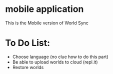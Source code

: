 # mobile application
This is the Mobile version of World Sync
# To Do List:
- Choose language (no clue how to do this part)
- Be able to upload worlds to cloud (repl.it)
- Restore worlds
